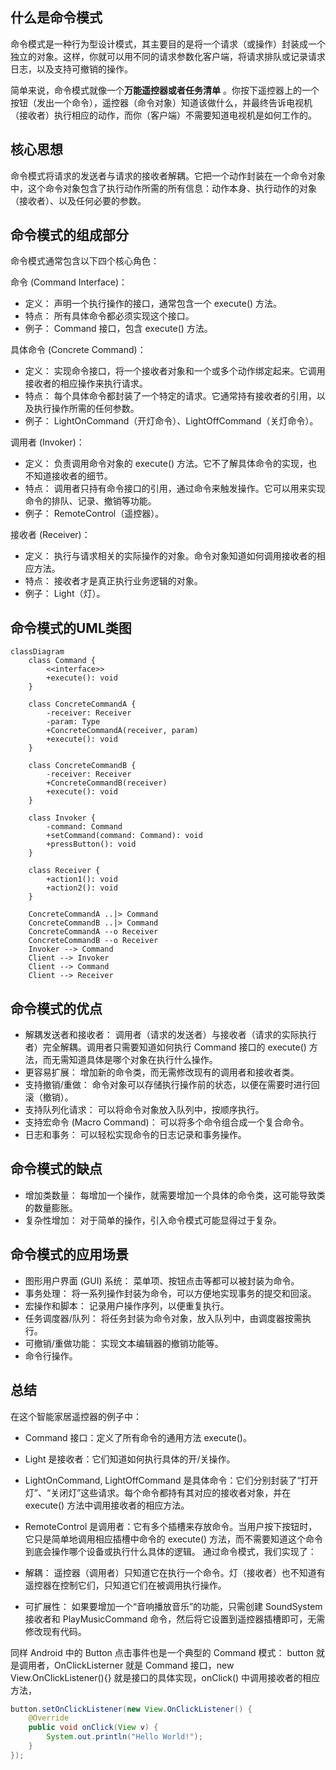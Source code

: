 ## 什么是命令模式

命令模式是一种行为型设计模式，其主要目的是将一个请求（或操作）封装成一个独立的对象。这样，你就可以用不同的请求参数化客户端，将请求排队或记录请求日志，以及支持可撤销的操作。

简单来说，命令模式就像一个**万能遥控器或者任务清单**
。你按下遥控器上的一个按钮（发出一个命令），遥控器（命令对象）知道该做什么，并最终告诉电视机（接收者）执行相应的动作，而你（客户端）不需要知道电视机是如何工作的。

## 核心思想

命令模式将请求的发送者与请求的接收者解耦。它把一个动作封装在一个命令对象中，这个命令对象包含了执行动作所需的所有信息：动作本身、执行动作的对象（接收者）、以及任何必要的参数。

## 命令模式的组成部分

命令模式通常包含以下四个核心角色：

命令 (Command Interface)：

* 定义： 声明一个执行操作的接口，通常包含一个 execute() 方法。
* 特点： 所有具体命令都必须实现这个接口。
* 例子： Command 接口，包含 execute() 方法。

具体命令 (Concrete Command)：

* 定义： 实现命令接口，将一个接收者对象和一个或多个动作绑定起来。它调用接收者的相应操作来执行请求。
* 特点： 每个具体命令都封装了一个特定的请求。它通常持有接收者的引用，以及执行操作所需的任何参数。
* 例子： LightOnCommand（开灯命令）、LightOffCommand（关灯命令）。

调用者 (Invoker)：

* 定义： 负责调用命令对象的 execute() 方法。它不了解具体命令的实现，也不知道接收者的细节。
* 特点： 调用者只持有命令接口的引用，通过命令来触发操作。它可以用来实现命令的排队、记录、撤销等功能。
* 例子： RemoteControl（遥控器）。

接收者 (Receiver)：

* 定义： 执行与请求相关的实际操作的对象。命令对象知道如何调用接收者的相应方法。
* 特点： 接收者才是真正执行业务逻辑的对象。
* 例子： Light（灯）。

## 命令模式的UML类图

``` mermaid
classDiagram
    class Command {
        <<interface>>
        +execute(): void
    }

    class ConcreteCommandA {
        -receiver: Receiver
        -param: Type
        +ConcreteCommandA(receiver, param)
        +execute(): void
    }

    class ConcreteCommandB {
        -receiver: Receiver
        +ConcreteCommandB(receiver)
        +execute(): void
    }

    class Invoker {
        -command: Command
        +setCommand(command: Command): void
        +pressButton(): void
    }

    class Receiver {
        +action1(): void
        +action2(): void
    }

    ConcreteCommandA ..|> Command
    ConcreteCommandB ..|> Command
    ConcreteCommandA --o Receiver
    ConcreteCommandB --o Receiver
    Invoker --> Command
    Client --> Invoker
    Client --> Command
    Client --> Receiver
```

## 命令模式的优点

* 解耦发送者和接收者： 调用者（请求的发送者）与接收者（请求的实际执行者）完全解耦。调用者只需要知道如何执行
  Command 接口的 execute() 方法，而无需知道具体是哪个对象在执行什么操作。
* 更容易扩展： 增加新的命令类，而无需修改现有的调用者和接收者类。
* 支持撤销/重做： 命令对象可以存储执行操作前的状态，以便在需要时进行回滚（撤销）。
* 支持队列化请求： 可以将命令对象放入队列中，按顺序执行。
* 支持宏命令 (Macro Command)： 可以将多个命令组合成一个复合命令。
* 日志和事务： 可以轻松实现命令的日志记录和事务操作。

## 命令模式的缺点

* 增加类数量： 每增加一个操作，就需要增加一个具体的命令类，这可能导致类的数量膨胀。
* 复杂性增加： 对于简单的操作，引入命令模式可能显得过于复杂。

## 命令模式的应用场景

* 图形用户界面 (GUI) 系统： 菜单项、按钮点击等都可以被封装为命令。
* 事务处理： 将一系列操作封装为命令，可以方便地实现事务的提交和回滚。
* 宏操作和脚本： 记录用户操作序列，以便重复执行。
* 任务调度器/队列： 将任务封装为命令对象，放入队列中，由调度器按需执行。
* 可撤销/重做功能： 实现文本编辑器的撤销功能等。
* 命令行操作。

## 总结
在这个智能家居遥控器的例子中：

* Command 接口：定义了所有命令的通用方法 execute()。
* Light 是接收者：它们知道如何执行具体的开/关操作。
* LightOnCommand, LightOffCommand 是具体命令：它们分别封装了“打开灯”、“关闭灯”这些请求。每个命令都持有其对应的接收者对象，并在
  execute() 方法中调用接收者的相应方法。
* RemoteControl 是调用者：它有多个插槽来存放命令。当用户按下按钮时，它只是简单地调用相应插槽中命令的
  execute() 方法，而不需要知道这个命令到底会操作哪个设备或执行什么具体的逻辑。
  通过命令模式，我们实现了：

* 解耦： 遥控器（调用者）只知道它在执行一个命令。灯（接收者）也不知道有遥控器在控制它们，只知道它们在被调用执行操作。
* 可扩展性： 如果要增加一个“音响播放音乐”的功能，只需创建 SoundSystem 接收者和 PlayMusicCommand
  命令，然后将它设置到遥控器插槽即可，无需修改现有代码。

同样 Android 中的 Button 点击事件也是一个典型的 Command 模式：
button 就是调用者，OnClickListerner 就是 Command 接口，new View.OnClickListener(){} 就是接口的具体实现，onClick() 中调用接收者的相应方法，
``` java
button.setOnClickListener(new View.OnClickListener() {
    @Override
    public void onClick(View v) {
        System.out.println("Hello World!");
    }
});
```
